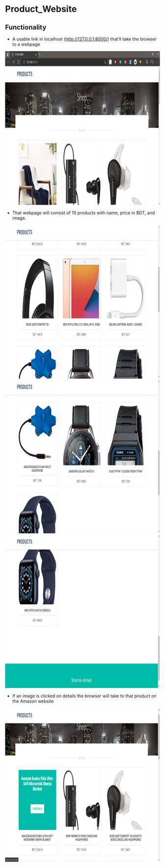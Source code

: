 # Product_Website

## Functionality

- A usable link in localhost (http://127.0.0.1:8000/) that’ll take the browser to a webpage
<p align="center">
  <img src="https://github.com/sharmin6630/Product_Website/blob/master/snapshot/home.png" width="600" height="500" title="Menu option">
</p>

- That webpage will consist of 10 products with name, price in BDT, and image.
<p align="center">
  <img src="https://github.com/sharmin6630/Product_Website/blob/master/snapshot/home2.png" width="600" height="500" title="Menu option">
  <img src="https://github.com/sharmin6630/Product_Website/blob/master/snapshot/home3.png" width="600" height="500"  title="Menu option">
  <img src="https://github.com/sharmin6630/Product_Website/blob/master/snapshot/home4.png" width="600" height="500"title="Menu option">
</p>

- If an image is clicked on details the browser will take to that product on the Amazon website
<p align="center">
  <img src="https://github.com/sharmin6630/Product_Website/blob/master/snapshot/details.png" width="600" height="500" title="Menu option">
</p>
